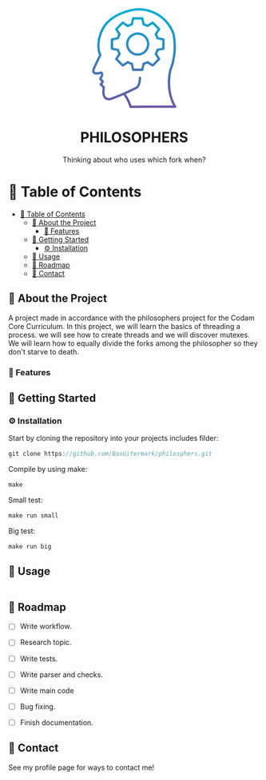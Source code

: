 <div align="center">

  <img src="assets/thinking.png" alt="logo" width="200" height="auto" />
  <h1>PHILOSOPHERS</h1>
  
  <p>
    Thinking about who uses which fork when?
  </p>
</div>
  
  # :notebook_with_decorative_cover: Table of Contents

- [:notebook_with_decorative_cover: Table of Contents](#notebook_with_decorative_cover-table-of-contents)
	- [:star2: About the Project](#star2-about-the-project)
		- [:dart: Features](#dart-features)
	- [:toolbox: Getting Started](#toolbox-getting-started)
		- [:gear: Installation](#gear-installation)
	- [:eyes: Usage](#eyes-usage)
	- [:compass: Roadmap](#compass-roadmap)
	- [:handshake: Contact](#handshake-contact)



## :star2: About the Project
A project made in accordance with the philosophers project for the Codam Core Curriculum.
In this project, we will learn the basics of threading a process.
we will see how to create threads and we will discover mutexes.
We will learn how to equally divide the forks among the philosopher so they don't starve to death.



### :dart: Features





## 	:toolbox: Getting Started

### :gear: Installation

Start by cloning the repository into your projects includes filder:
```c
git clone https://github.com/BasUitermark/philosphers.git
```

Compile by using make:
```c
make
```
Small test:

```c
make run small
```
Big test:

```c
make run big
```

## :eyes: Usage

```c

```



## :compass: Roadmap

* [ ] Write workflow.
* [ ] Research topic.
* [ ] Write tests.
* [ ] Write parser and checks.
* [ ] Write main code
* [ ] Bug fixing.
* [ ] Finish documentation.



## :handshake: Contact

See my profile page for ways to contact me!
